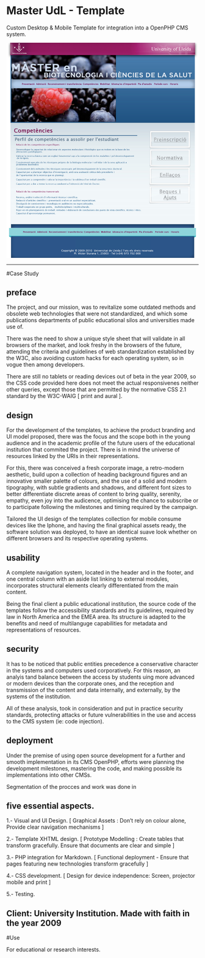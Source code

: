 # Master UdL - Template

Custom Desktop & Mobile Template for integration into a OpenPHP CMS system. 


 ![](https://github.com/delfiramirez/master-udl-2009/blob/master/public/assets/splash.jpg)

------------------------------------------------------------------

#Case Study

preface
------
The project, and our mission, was to revitalize some outdated methods and obsolete web technologies that were not standardized, and which some publications departments of public educational silos and universities made use of.

There was the need to show a unique style sheet that will validate in all browsers of the market, and look freshy in the browsers of the future, attending the criteria and guidelines of web standardization established by the W3C, also avoiding custom hacks for each operating system, so in vogue then among developers. 

There are still no tablets or reading devices out of beta in the year 2009, so the CSS code provided here does not meet the actual responsivenes neither other queries, except those that are permitted by the normative CSS 2.1 standard by the W3C-WAIG [ print and aural ].

design
------
For the development of the templates, to achieve the product branding and UI model proposed, there was the focus and the scope both in the young audience and in the academic profile of the future users of the educational institution that commited the project. There is in mind the universe of resources linked by the URIs in their representations.

For this, there was conceived a fresh corporate image, a retro-modern aesthetic, build upon a collection of heading background figures and an innovative smaller palette of colours, and the use of a solid and modern tipography, with subtle gradients and shadows, and different font sizes to better differentiate discrete areas of content to bring quality, serenity, empathy, even joy into the audicence, optimising the chance to subscribe or to participate following the milestones and timing required by the campaign.

Tailored the UI design of the templates collection for mobile consume devices like the Iphone, and having the final graphical assets ready, the software solution was deployed, to have an identical suave look whether on different browsers and its respective operating systems.

usability
--------
A complete navigation system, located in the header and in the footer, and one central column with an aside list linking to external modules, incorporates structural elements clearly differentiated from the main content.

Being the final client a public educational institution, the source code of the templates follow the accessibility standards and its guidelines, required by law in North America and the EMEA area. Its structure is adapted to the benefits and need of multilanguge capabilities for metadata and representations of resources.

security
-------

It has to be noticed that public entities precedence a conservative character in the systems and computers used corporatively. For this reason, an analyis tand balance between the access by students uing more advanced or modern devices than the corporate ones, and the reception and transmission of the content and data internally, and externally, by the systems of the institution. 

All of these analysis, took in consideration and put in practice security standards, protecting attacks or future vulnerabilities in the use and access to the CMS system (ie: code injection).

deployment
-------

Under the premise of using open source development for a further and smooth implementation in its CMS OpenPHP, efforts were planning the development milestones, mastering the code, and making possible its implementations into other CMSs.

Segmentation of the procces and work was done in

five essential aspects.
--------------------------------------------------------------------------------------------------------------------------


1.- Visual and UI Design. [ Graphical Assets : Don’t rely on colour alone,  Provide clear navigation mechanisms ]

2.- Template XHTML design. [ Prototype Modelling :  Create tables that transform gracefully. Ensure that documents are clear and simple ]

3.- PHP integration for Markdown. [ Functional deployment - Ensure that pages featuring new technologies transform gracefully ]

4.- CSS development. [ Design for device independence: Screen, projector mobile and print ]

5.- Testing.


Client:  University Institution. Made with faith in the year 2009
--------------------------------------------------------------------------------

#Use

For educational or research interests. 
